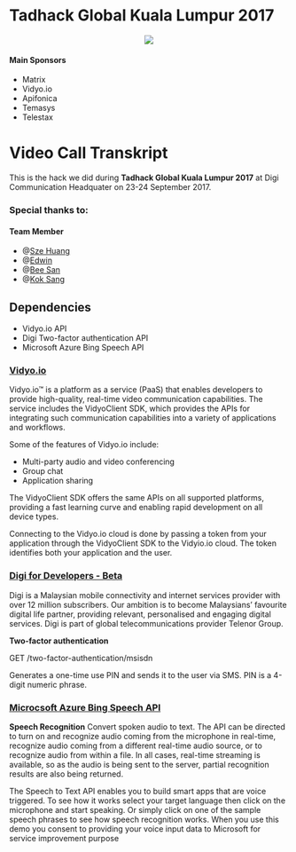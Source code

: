 # Tadhack Global Kuala Lumpur 2017

<p align="center"> 
  <img src="http://blog.tadhack.com/wpress/wp-content/uploads/2017/05/TADHack_Global_EMAIL_BANNER_3_green_v1.png">
</p>

#### Main Sponsors
- Matrix
- Vidyo.io
- Apifonica
- Temasys
- Telestax

# Video Call Transkript
This is the hack we did during **Tadhack Global Kuala Lumpur 2017** at Digi Communication Headquater on 23-24 September 2017.
### Special thanks to:
  #### Team Member
  - @[Sze Huang](https://github.com/Sze-Huang)
  - @[Edwin](https://github.com/edwinchoo1231)
  - @[Bee San](https://github.com/bsan94)
  - @[Kok Sang](https://github.com/KOKSANG) 

## Dependencies
- Vidyo.io API
- Digi Two-factor authentication API
- Microsoft Azure Bing Speech API

### [Vidyo.io](https://developer.vidyo.io/documentation/4-1-16-8/getting-started)
Vidyo.io™ is a platform as a service (PaaS) that enables developers to provide high-quality, real-time video communication capabilities. The service includes the VidyoClient SDK, which provides the APIs for integrating such communication capabilities into a variety of applications and workflows.

Some of the features of Vidyo.io include:
- Multi-party audio and video conferencing
- Group chat
- Application sharing

The VidyoClient SDK offers the same APIs on all supported platforms, providing a fast learning curve and enabling rapid development on all device types.

Connecting to the Vidyo.io cloud is done by passing a token from your application through the VidyoClient SDK to the Vidyio.io cloud. The token identifies both your application and the user.


### [Digi for Developers - Beta](https://docs.google.com/document/d/1wWRcL7YIpaqDnN600ZHb14_yXtyO5bWQ2wGALmEUT9k/edit#)
Digi is a Malaysian mobile connectivity and internet services provider with over 12 million subscribers. Our ambition is to become Malaysians’ favourite digital life partner, providing relevant, personalised and engaging digital services. Digi is part of global telecommunications provider Telenor Group.

**Two-factor authentication**

GET /two-factor-authentication/msisdn

Generates a one-time use PIN and sends it to the user via SMS. PIN is a 4-digit numeric phrase.

### [Microcsoft Azure Bing Speech API](https://azure.microsoft.com/en-us/services/cognitive-services/speech/)
**Speech Recognition**
Convert spoken audio to text. The API can be directed to turn on and recognize audio coming from the microphone in real-time, recognize audio coming from a different real-time audio source, or to recognize audio from within a file. In all cases, real-time streaming is available, so as the audio is being sent to the server, partial recognition results are also being returned.

The Speech to Text API enables you to build smart apps that are voice triggered. To see how it works select your target language then click on the microphone and start speaking. Or simply click on one of the sample speech phrases to see how speech recognition works. When you use this demo you consent to providing your voice input data to Microsoft for service improvement purpose


